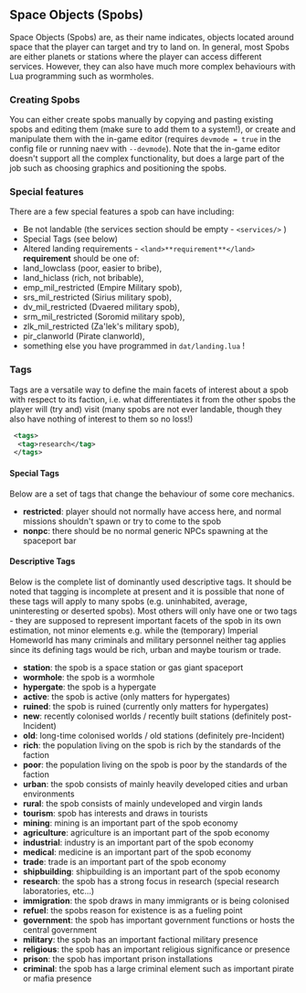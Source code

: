 ## Space Objects (Spobs)

Space Objects (Spobs) are, as their name indicates, objects located around space that the player can target and try to land on. In general, most Spobs are either planets or stations where the player can access different services. However, they can also have much more complex behaviours with Lua programming such as wormholes.

### Creating Spobs

You can either create spobs manually by copying and pasting existing spobs and editing them (make sure to add them to a system!), or create and manipulate them with the in-game editor (requires `devmode = true` in the config file or running naev with `--devmode`). Note that the in-game editor doesn't support all the complex functionality, but does a large part of the job such as choosing graphics and positioning the spobs.

### Special features

There are a few special features a spob can have including:

- Be not landable (the services section should be empty - `<services/>` )
- Special Tags (see below)
- Altered landing requirements - `<land>**requirement**</land>`
**requirement** should be one of:
- land_lowclass (poor, easier to bribe),
- land_hiclass (rich, not bribable),
- emp_mil_restricted (Empire Military spob),
- srs_mil_restricted (Sirius military spob),
- dv_mil_restricted (Dvaered military spob),
- srm_mil_restricted (Soromid military spob),
- zlk_mil_restricted (Za'lek's military spob),
- pir_clanworld (Pirate clanworld),
- something else you have programmed in `dat/landing.lua` !

### Tags

Tags are a versatile way to define the main facets of interest about a spob with respect to its faction, i.e. what differentiates it from the other spobs the player will (try and) visit (many spobs are not ever landable, though they also have nothing of interest to them so no loss!)

```xml
 <tags>
  <tag>research</tag>
 </tags>
```

#### Special Tags

Below are a set of tags that change the behaviour of some core mechanics.

* **restricted**: player should not normally have access here, and normal missions shouldn't spawn or try to come to the spob
* **nonpc**: there should be no normal generic NPCs spawning at the spaceport bar

#### Descriptive Tags

Below is the complete list of dominantly used descriptive tags. It should be noted that tagging is incomplete at present and it is possible that none of these tags will apply to many spobs (e.g. uninhabited, average, uninteresting or deserted spobs). Most others will only have one or two tags - they are supposed to represent important facets of the spob in its own estimation, not minor elements e.g. while the (temporary) Imperial Homeworld has many criminals and military personnel neither tag applies since its defining tags would be rich, urban and maybe tourism or trade.

* **station**: the spob is a space station or gas giant spaceport
* **wormhole**: the spob is a wormhole
* **hypergate**: the spob is a hypergate
* **active**: the spob is active (only matters for hypergates)
* **ruined**: the spob is ruined (currently only matters for hypergates)
* **new**: recently colonised worlds / recently built stations (definitely post-Incident)
* **old**: long-time colonised worlds / old stations (definitely pre-Incident)
* **rich**: the population living on the spob is rich by the standards of the faction
* **poor**: the population living on the spob is poor by the standards of the faction
* **urban**: the spob consists of mainly heavily developed cities and urban environments
* **rural**: the spob consists of mainly undeveloped and virgin lands
* **tourism**: spob has interests and draws in tourists
* **mining**: mining is an important part of the spob economy
* **agriculture**: agriculture is an important part of the spob economy
* **industrial**: industry is an important part of the spob economy
* **medical**: medicine is an important part of the spob economy
* **trade**: trade is an important part of the spob economy
* **shipbuilding**: shipbuilding is an important part of the spob economy
* **research**: the spob has a strong focus in research (special research laboratories, etc...)
* **immigration**: the spob draws in many immigrants or is being colonised
* **refuel**: the spobs reason for existence is as a fueling point
* **government**: the spob has important government functions or hosts the central government
* **military**: the spob has an important factional military presence
* **religious**: the spob has an important religious significance or presence
* **prison**: the spob has important prison installations
* **criminal**: the spob has a large criminal element such as important pirate or mafia presence
